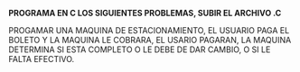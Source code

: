 **PROGRAMA EN C LOS SIGUIENTES PROBLEMAS, SUBIR EL ARCHIVO .C**

PROGAMAR UNA MAQUINA DE ESTACIONAMIENTO,  EL USUARIO PAGA EL BOLETO Y LA MAQUINA LE COBRARA, EL USARIO PAGARAN, LA MAQUINA DETERMINA SI ESTA COMPLETO O LE DEBE DE DAR CAMBIO, O SI LE FALTA EFECTIVO.
